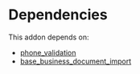 # Dependencies

This addon depends on:

- [phone_validation](../../../../../oca-ocb-core/odoo-bringout-oca-ocb-phone_validation)
- [base_business_document_import](../../../../odoo-bringout-oca-edi-base_business_document_import)
